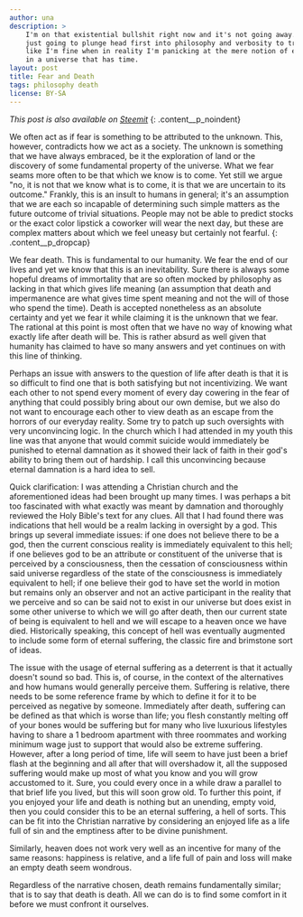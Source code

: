 ```yaml
---
author: una
description: >
    I'm on that existential bullshit right now and it's not going away. So, I'm
    just going to plunge head first into philosophy and verbosity to try to act
    like I'm fine when in reality I'm panicking at the mere notion of existing
    in a universe that has time.
layout: post
title: Fear and Death
tags: philosophy death
license: BY-SA
---
```


*This post is also available on
[Steemit](https://steemit.com/philosophy/@trewbot/fear-and-death)*
{: .content__p_noindent}

We often act as if fear is something to be attributed to the unknown. This,
however, contradicts how we act as a society. The unknown is something that we
have always embraced, be it the exploration of land or the discovery of some
fundamental property of the universe. What we fear seams more often to be that
which we know is to come. Yet still we argue "no, it is not that we know what
is to come, it is that we are uncertain to its outcome." Frankly, this is an
insult to humans in general; it's an assumption that we are each so incapable of
determining such simple matters as the future outcome of trivial situations.
People may not be able to predict stocks or the exact color lipstick a coworker
will wear the next day, but these are complex matters about which we feel uneasy
but certainly not fearful.
{: .content__p_dropcap}

We fear death. This is fundamental to our humanity. We fear the end of our lives
and yet we know that this is an inevitability. Sure there is always some hopeful
dreams of immortality that are so often mocked by philosophy as lacking in that
which gives life meaning (an assumption that death and impermanence are what
gives time spent meaning and not the will of those who spend the time). Death is
accepted nonetheless as an absolute certainty and yet we fear it while claiming
it is the unknown that we fear. The rational at this point is most often that we
have no way of knowing what exactly life after death will be. This is rather
absurd as well given that humanity has claimed to have so many answers and yet
continues on with this line of thinking.

Perhaps an issue with answers to the question of life after death is that it is
so difficult to find one that is both satisfying but not incentivizing. We want
each other to not spend every moment of every day cowering in the fear of
anything that could possibly bring about our own demise, but we also do not want
to encourage each other to view death as an escape from the horrors of our
everyday reality. Some try to patch up such oversights with very unconvincing
logic. In the church which I had attended in my youth this line was that anyone
that would commit suicide would immediately be punished to eternal damnation as
it showed their lack of faith in their god's ability to bring them out of
hardship. I call this unconvincing because eternal damnation is a hard idea to
sell.

Quick clarification: I was attending a Christian church and the aforementioned
ideas had been brought up many times. I was perhaps a bit too fascinated with
what exactly was meant by damnation and thoroughly reviewed the Holy Bible's
text for any clues. All that I had found there was indications that hell would
be a realm lacking in oversight by a god. This brings up several immediate
issues: if one does not believe there to be a god, then the current conscious
reality is immediately equivalent to this hell; if one believes god to be an
attribute or constituent of the universe that is perceived by a consciousness,
then the cessation of consciousness within said universe regardless of the state
of the consciousness is immediately equivalent to hell; if one believe their god
to have set the world in motion but remains only an observer and not an active
participant in the reality that we perceive and so can be said not to exist in
our universe but does exist in some other universe to which we will go after
death, then our current state of being is equivalent to hell and we will escape
to a heaven once we have died. Historically speaking, this concept of hell was
eventually augmented to include some form of eternal suffering, the classic fire
and brimstone sort of ideas.

The issue with the usage of eternal suffering as a deterrent is that it actually
doesn't sound so bad. This is, of course, in the context of the alternatives and
how humans would generally perceive them. Suffering is relative, there needs to
be some reference frame by which to define it for it to be perceived as negative
by someone. Immediately after death, suffering can be defined as that which is
worse than life; you flesh constantly melting off of your bones would be
suffering but for many who live luxurious lifestyles having to share a 1 bedroom
apartment with three roommates and working minimum wage just to support that
would also be extreme suffering. However, after a long period of time, life will
seem to have just been a brief flash at the beginning and all after that will
overshadow it, all the supposed suffering would make up most of what you know
and you will grow accustomed to it. Sure, you could every once in a while draw a
parallel to that brief life you lived, but this will soon grow old. To further
this point, if you enjoyed your life and death is nothing but an unending, empty
void, then you could consider this to be an eternal suffering, a hell of sorts.
This can be fit into the Christian narrative by considering an enjoyed life as a
life full of sin and the emptiness after to be divine punishment.

Similarly, heaven does not work very well as an incentive for many of the same
reasons: happiness is relative, and a life full of pain and loss will make an
empty death seem wondrous.

Regardless of the narrative chosen, death remains fundamentally similar; that is
to say that death is death. All we can do is to find some comfort in it before
we must confront it ourselves.
